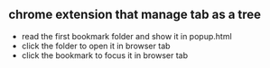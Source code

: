 ## chrome extension that manage tab as a tree

- read the first bookmark folder and show it in popup.html
- click the folder to open it in browser tab
- click the bookmark to focus it in browser tab